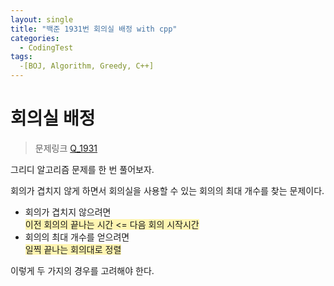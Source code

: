 ```yaml
---
layout: single
title: "백준 1931번 회의실 배정 with cpp"
categories:
  - CodingTest
tags:
  -[BOJ, Algorithm, Greedy, C++]
---
```


# 회의실 배정 

> 문제링크 [Q_1931](https://www.acmicpc.net/problem/1931)

그리디 알고리즘 문제를 한 번 풀어보자.

회의가 겹치지 않게 하면서 회의실을 사용할 수 있는 회의의 최대 개수를 찾는 문제이다. <br>

- 회의가 겹치지 않으려면 <br>
<span style='background-color:#fff5b1'>이전 회의의 끝나는 시간 <= 다음 회의 시작시간</span> <br>
- 회의의 최대 개수를 얻으려면 <br>
<span style='background-color:#fff5b1'>일찍 끝나는 회의대로 정렬</span> <br>

이렇게 두 가지의 경우를 고려해야 한다.

```cpp
  
```
